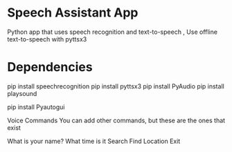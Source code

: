 # Speech Assistant App
Python app that uses speech recognition and text-to-speech , Use offline text-to-speech with pyttsx3

# Dependencies
pip install speechrecognition
pip install pyttsx3
pip install PyAudio
pip install playsound

pip install Pyautogui

Voice Commands
You can add other commands, but these are the ones that exist

What is your name?
What time is it
Search
Find Location
Exit
